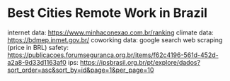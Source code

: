 # Best Cities Remote Work in Brazil

internet data: https://www.minhaconexao.com.br/ranking
climate data: https://bdmep.inmet.gov.br/
coworking data: google search web scraping (price in BRL)
safety: https://publicacoes.forumseguranca.org.br/items/f62c4196-561d-452d-a2a8-9d33d1163af0
ips: https://ipsbrasil.org.br/pt/explore/dados?sort_order=asc&sort_by=id&page=1&per_page=10

